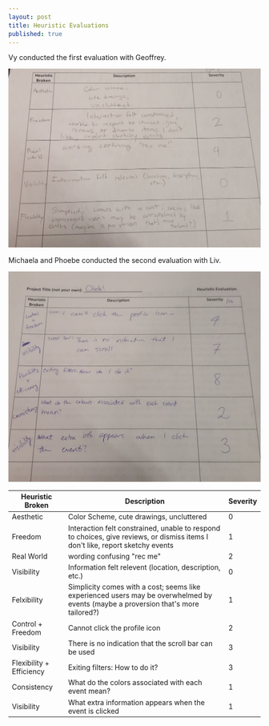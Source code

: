 ```yaml
---
layout: post
title: Heuristic Evaluations
published: true
---
```


Vy conducted the first evaluation with Geoffrey.

![](/img/geoffrey_eval.jpg)

Michaela and Phoebe conducted the second evaluation with Liv.

![](/img/liv_eval.jpg)


| Heuristic Broken         | Description                                              | Severity |
|--------------------------|----------------------------------------------------------|----------|
| Aesthetic        | Color Scheme, cute drawings, uncluttered                                                                                       | 0        |
| Freedom          | Interaction felt constrained, unable to respond to choices, give reviews, or dismiss items I don't like, report sketchy events | 1        |
| Real World       | wording confusing "rec me"                                                                                                     | 2        |
| Visibility       | Information felt relevent (location, description, etc.) | 0 |
| Felxibility | Simplicity comes with a cost; seems like experienced users may be overwhelmed by events (maybe a proversion that's more tailored?) | 1 |
| Control + Freedom        | Cannot click the profile icon                            | 2        |
| Visibility               | There is no indication that the scroll bar can be used   | 3        |
| Flexibility + Efficiency | Exiting filters: How to do it?                           | 3        |
| Consistency              | What do the colors associated with each event mean?      | 1        |
| Visibility               | What extra information appears when the event is clicked | 1        |

